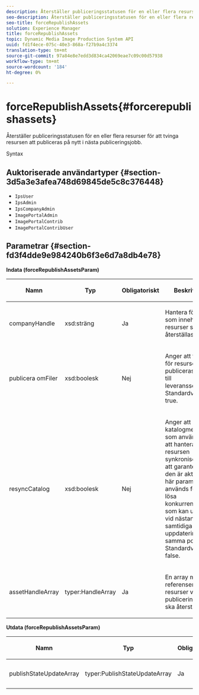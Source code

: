 ```yaml
---
description: Återställer publiceringsstatusen för en eller flera resurser för att tvinga resursen att publiceras på nytt i nästa publiceringsjobb.
seo-description: Återställer publiceringsstatusen för en eller flera resurser för att tvinga resursen att publiceras på nytt i nästa publiceringsjobb.
seo-title: forceRepublishAssets
solution: Experience Manager
title: forceRepublishAssets
topic: Dynamic Media Image Production System API
uuid: fd1f4ece-075c-40e3-868a-f27b9a4c3374
translation-type: tm+mt
source-git-commit: 97a84e8e7edd3d834ca42069eae7c09c00d57938
workflow-type: tm+mt
source-wordcount: '184'
ht-degree: 0%

---
```



# forceRepublishAssets{#forcerepublishassets}

Återställer publiceringsstatusen för en eller flera resurser för att tvinga resursen att publiceras på nytt i nästa publiceringsjobb.

Syntax

## Auktoriserade användartyper {#section-3d5a3e3afea748d69845de5c8c376448}

* `IpsUser`
* `IpsAdmin`
* `IpsCompanyAdmin`
* `ImagePortalAdmin`
* `ImagePortalContrib`
* `ImagePortalContribUser`

## Parametrar {#section-fd3f4dde9e984240b6f3e6d7a8db4e78}

**Indata (forceRepublishAssetsParam)**

<table id="table_742D67AD77554904976EC4A07A0CBC64"> 
 <thead> 
  <tr> 
   <th colname="col1" class="entry"> <p>Namn </p> </th> 
   <th colname="col2" class="entry"> <p>Typ </p> </th> 
   <th colname="col3" class="entry"> <p>Obligatoriskt </p> </th> 
   <th colname="col4" class="entry"> <p>Beskrivning </p> </th> 
  </tr> 
 </thead>
 <tbody> 
  <tr> 
   <td colname="col1"> <span class="codeph"> <span class="varname"> companyHandle</span> </span> </td> 
   <td colname="col2"> <span class="codeph"> xsd:sträng</span> </td> 
   <td colname="col3"> <p>Ja </p> </td> 
   <td colname="col4"> <p>Hantera företaget som innehåller resurser som ska återställas. </p> </td> 
  </tr> 
  <tr> 
   <td colname="col1"><span class="codeph"> <span class="varname"> publicera omFiler</span> </span> </td> 
   <td colname="col2"><span class="codeph"> xsd:boolesk</span> </td> 
   <td colname="col3"> <p>Nej </p> </td> 
   <td colname="col4"> <p>Anger att filerna för resursen publiceras på nytt till leveransservrarna. Standardvärdet är <span class="codeph"> true</span>. </p> </td> 
  </tr> 
  <tr> 
   <td colname="col1"><span class="codeph"> <span class="varname"> resyncCatalog</span> </span> </td> 
   <td colname="col2"><span class="codeph"> xsd:boolesk</span> </td> 
   <td colname="col3"> <p>Nej </p> </td> 
   <td colname="col4"> <p>Anger att katalogmetadata som används för att hantera resursen synkroniseras för att garantera att den är aktuell. Den här parametern används för att lösa konkurrensvillkor som kan uppstå vid nästan samtidiga uppdateringar av samma post. Standardvärdet är <span class="codeph"> false</span>. </p> </td> 
  </tr> 
  <tr> 
   <td colname="col1"> <span class="codeph"> <span class="varname"> assetHandleArray</span> </span> </td> 
   <td colname="col2"> <span class="codeph"> typer:HandleArray</span> </td> 
   <td colname="col3"> <p>Ja </p> </td> 
   <td colname="col4"> <p>En array med referenser till resurser vars publiceringsstatus ska återställas. </p> </td> 
  </tr> 
 </tbody> 
</table>

**Utdata (forceRepublishAssetsParam)**

<table id="table_78E74186669F477E9E2D837D58A789DC"> 
 <thead> 
  <tr> 
   <th colname="col1" class="entry"> <p>Namn </p> </th> 
   <th colname="col2" class="entry"> <p>Typ </p> </th> 
   <th colname="col3" class="entry"> <p>Obligatoriskt </p> </th> 
   <th colname="col4" class="entry"> <p>Beskrivning </p> </th> 
  </tr> 
 </thead>
 <tbody> 
  <tr> 
   <td colname="col1"> <span class="codeph"> <span class="varname"> publishStateUpdateArray</span> </span> </td> 
   <td colname="col2"> <span class="codeph"> typer:PublishStateUpdateArray</span> </td> 
   <td colname="col3"> <p>Ja </p> </td> 
   <td colname="col4"> <p>Array med publiceringstillståndsuppdateringar. </p> </td> 
  </tr> 
 </tbody> 
</table>

